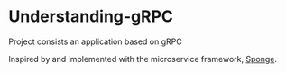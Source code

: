 # Understanding-gRPC
Project consists an application based on gRPC

Inspired by and implemented with the microservice framework, [Sponge](https://github.com/zhufuyi/sponge).
